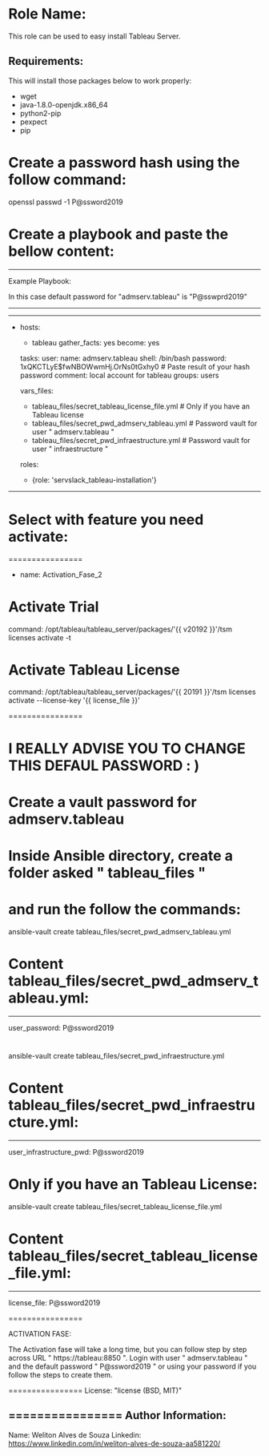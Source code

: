 Role Name:
=========

This role can be used to easy install Tableau Server.

Requirements:
------------
This will install those packages below to work properly:
  - wget
  - java-1.8.0-openjdk.x86_64
  - python2-pip
  - pexpect
  - pip

# Create a password hash using the follow command:
openssl passwd -1 P@ssword2019

# Create a playbook and paste the bellow content:
----------------
Example Playbook:

In this case default password for "admserv.tableau" is "P@sswprd2019"

----------------

---
- hosts:
   - tableau
  gather_facts: yes
  become: yes

  tasks:
    user:
      name: admserv.tableau
      shell: /bin/bash
      password: $1$xQKCTLyE$fwNBOWwmHj.OrNs0tGxhy0  # Paste result of your hash password
      comment: local account for tableau
      groups: users

  vars_files:
    - tableau_files/secret_tableau_license_file.yml # Only if you have an Tableau license
    - tableau_files/secret_pwd_admserv_tableau.yml   # Password vault for user " admserv.tableau "
    - tableau_files/secret_pwd_infraestructure.yml   # Password vault for user " infraestructure "

  roles:
    - {role: 'servslack_tableau-installation'}

----------------

# Select with feature you need activate:
================

- name: Activation_Fase_2
# Activate Trial
  command: /opt/tableau/tableau_server/packages/'{{ v20192 }}'/tsm licenses activate -t
# Activate Tableau License
 command: /opt/tableau/tableau_server/packages/'{{ 20191 }}'/tsm licenses activate --license-key '{{ license_file }}'

================

#
# I REALLY ADVISE YOU TO CHANGE THIS DEFAUL PASSWORD : ) 
#
# Create a vault password for admserv.tableau
#
# Inside Ansible directory, create a folder asked " tableau_files "
# and run the follow the commands:
ansible-vault create tableau_files/secret_pwd_admserv_tableau.yml
# Content tableau_files/secret_pwd_admserv_tableau.yml:
---
user_password: P@ssword2019
#

ansible-vault create tableau_files/secret_pwd_infraestructure.yml
# Content tableau_files/secret_pwd_infraestructure.yml:
---
user_infrastructure_pwd: P@ssword2019

# Only if you have an Tableau License:
ansible-vault create tableau_files/secret_tableau_license_file.yml
# Content tableau_files/secret_tableau_license_file.yml:

---
license_file: P@ssword2019

================

ACTIVATION FASE:

The Activation fase will take a long time, but you can follow step by step across URL " https://tableau:8850 ". Login with user " admserv.tableau " and the default password " P@ssword2019 " or using your password if you follow the steps to create them.

================
License: "license (BSD, MIT)"


================
Author Information:
------------------
Name: Weliton Alves de Souza
Linkedin: https://www.linkedin.com/in/weliton-alves-de-souza-aa581220/

